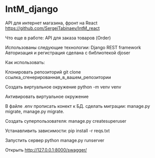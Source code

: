 # IntM_django

API для интернет магазина, фронт на React https://github.com/SergeiTabinaev/IntM_react

Что еще в работе: 
  API для заказа товаров (Order)

Использованы следующие технологии: 
    Django REST framework
    Авторизация и регистрация сделана с библиотекой djoser

Как использовать:

Клонировать репозиторий git clone ссылка_сгенерированная_в_вашем_репозитории

Создать виртуальное окружение python -m venv venv

Активировать виртуальное окружение

В файле .env прописать конект к БД. сделать миграции: manage.py migrate, manage.py migrate.

Cоздать суперпользователя: manage.py createsuperuser

Устанавливить зависимости: pip install -r reqs.txt

Запустить сервер python manage.py runserver

Открыть http://127.0.0.1:8000/swagger/
